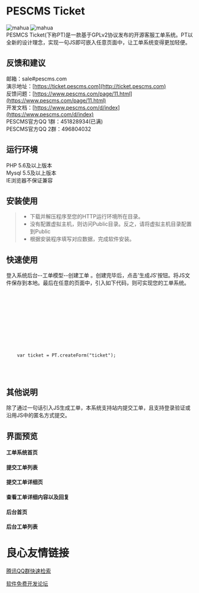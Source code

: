 # PESCMS Ticket  
![mahua](https://img.shields.io/github/tag/lazyphp/PESCMS-Ticket.svg) ![mahua](https://img.shields.io/github/license/lazyphp/PESCMS-Ticket.svg)      
PESMCS Ticket(下称PT)是一款基于GPLv2协议发布的开源客服工单系统。PT以全新的设计理念，实现一句JS即可嵌入任意页面中，让工单系统变得更加轻便。  
  
## 反馈和建议  
邮箱：sale#pescms.com  
演示地址：[https://ticket.pescms.com](http://ticket.pescms.com)  
反馈问题：[https://www.pescms.com/page/11.html](https://www.pescms.com/page/11.html)  
开发文档：[https://www.pescms.com/d/index](https://www.pescms.com/d/index)  
PESCMS官方QQ 1群：451828934(已满)      
PESCMS官方QQ 2群：496804032      
  
## 运行环境  
PHP 5.6及以上版本  
Mysql 5.5及以上版本  
IE浏览器不保证兼容  
  
## 安装使用  
> * 下载并解压程序至您的HTTP运行环境所在目录。  
> * 没有配置虚拟主机，则访问Public目录。反之，请将虚拟主机目录配置到Public  
> * 根据安装程序填写对应数据，完成软件安装。  

## 快速使用  
登入系统后台--工单模型--创建工单 。创建完毕后，点击'生成JS'按钮。将JS文件保存到本地。最后在任意的页面中，引入如下代码，则可实现您的工单系统。  
  
```html
 
 
     
 
 
 
  
 

  
 
    var ticket = PT.createForm("ticket");
 
 
 
```

## 其他说明  
除了通过一句话引入JS生成工单，本系统支持站内提交工单，且支持登录验证或沿用JS中的匿名方式提交。  

## 界面预览  
  
#### 工单系统首页  
      

#### 提交工单列表  
      
   
#### 提交工单详细页  
      
   
#### 查看工单详细内容以及回复  
      
   
#### 后台首页  
      
   
#### 后台工单列表  
      

 # 良心友情链接

[腾讯QQ群快速检索](http://u.720life.cn/s/8cf73f7c)

[软件免费开发论坛](http://u.720life.cn/s/bbb01dc0)